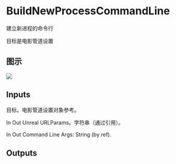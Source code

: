 # BuildNewProcessCommandLine

建立新进程的命令行

目标是电影管道设置

## 图示

![]($-20221218-20081207.png)

## Inputs

目标。电影管道设置对象参考。

In Out Unreal URLParams。字符串（通过引用）。

In Out Command Line Args: String (by ref).  

## Outputs
